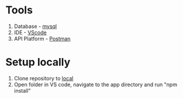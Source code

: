 # Tools 

1. Database - [mysql](<https://dev.mysql.com/doc/refman/8.4/en/macos-installation-pkg.html#:~:text=Download%20the%20disk%20image%20(%20.dmg,of%20MySQL%20you%20have%20downloaded.>)
2. IDE - [VScode](https://code.visualstudio.com/download)
3. API Platform - [Postman](https://www.postman.com/downloads/)

# Setup locally 

1. Clone repository to [local](https://github.com/Ben0189/vulnera-app.git) 
2. Open folder in VS code, navigate to the app directory and run "npm install"